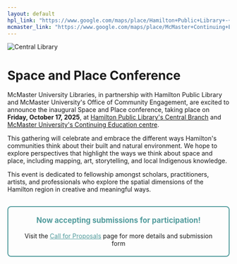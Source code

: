 ```yaml
---
layout: default
hpl_link: "https://www.google.com/maps/place/Hamilton+Public+Library+-+Central+Library/@43.2591682,-79.8729722,17z/data=!3m1!4b1!4m6!3m5!1s0x882c9b83cff8c4a7:0x3afc884c7eec4970!8m2!3d43.2591643!4d-79.8703973!16s%2Fg%2F1tfq58_k?entry=tts&g_ep=EgoyMDI1MDYyMy4yIPu8ASoASAFQAw%3D%3D&skid=a4f273f2-6651-48ab-967d-a5834a1af46e"
mcmaster_link: "https://www.google.com/maps/place/McMaster+Continuing+Education/@43.2572786,-79.8716939,17z/data=!3m2!4b1!5s0x882c9b83994cd1ad:0x7172a94b7544117!4m6!3m5!1s0x882c9b4347d2cf61:0x8ee2e2718bb4c832!8m2!3d43.2572747!4d-79.869119!16s%2Fg%2F11vx6zcfmb?entry=tts&g_ep=EgoyMDI1MDYyMy4yIPu8ASoASAFQAw%3D%3D&skid=c3d2a597-7aca-41af-9c8c-434c6769bcca"
---
```


<div class="home-header">
    <div class="logo-container">
        <img src="{{ site.baseurl }}/assets/images/mcmaster-logo-and-name.png" alt="McMaster University Logo" style="display: none"> <!-- hidden
        -->
    </div>
    <div class="image-box" style="position: relative; ">
        <img src="{{ site.baseurl }}/assets/images/Central-Library-img-2.webp" alt="Central Library"> 
    </div>
    
</div>

<h1 class="post-title">Space and Place Conference</h1>

McMaster University Libraries, in partnership with Hamilton Public Library and McMaster University's Office of Community Engagement, are excited to announce the inaugural Space and Place conference, taking place on **Friday, October 17, 2025**, at [Hamilton Public Library's Central Branch]({{page.hpl_link}}) and [McMaster University's Continuing Education centre]({{page.mcmaster_link}}).

This gathering will celebrate and embrace the different ways Hamilton's communities think about their built and natural environment. We hope to explore perspectives that highlight the ways we think about space and place, including mapping, art, storytelling, and local Indigenous knowledge.

This event is dedicated to fellowship amongst scholars, practitioners, artists, and professionals who explore the spatial dimensions of the Hamilton region in creative and meaningful ways.

<div style="text-align: center; margin: 30px 0; padding: 20px; border: 2px solid #519b9c; border-radius: 8px;">
<strong style="color: #519b9c; font-size: 1.2em;"> Now accepting submissions for participation! </strong>
<br>
<br>
Visit the <a href="{{ site.baseurl }}/call-for-proposals/" style="color: #519b9c; text-decoration: underline;">Call for Proposals</a> page for more details and submission form
</div>

<!--

</div>

---

<!--
h1 class="post-title">News</h1>

<ul class="listing">
{% for post in site.posts %}
  <li class="listing-item">
   <p><a href="{{ site.baseurl }}{{ post.url }}">{{ post.title }} | {{ post.date | date: "%B %-d, %Y" }}</a></p>
    <div>
        {{ post.excerpt }}<a class="excerpt" href="{{ site.baseurl }}{{ post.url }}"> Keep reading...</a>
    </div>
  </li>

{% endfor %}
</ul>
-->
